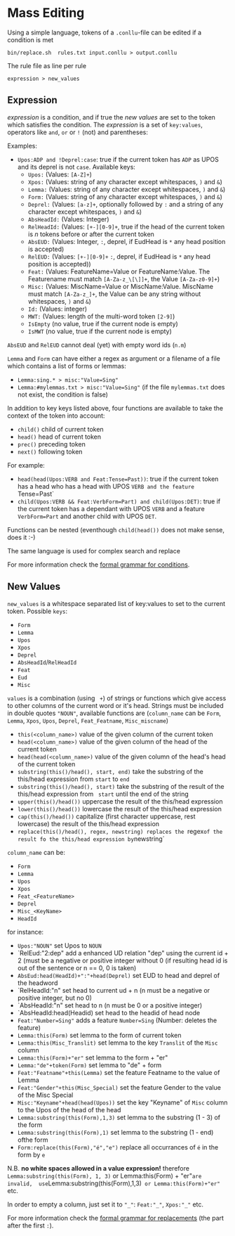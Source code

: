 # Mass Editing

Using a simple language, tokens of a `.conllu`-file can be edited if a condition is met

```
bin/replace.sh  rules.txt input.conllu > output.conllu
```

The rule file as line per rule

```
expression > new_values
```

## Expression 
_expression_ is a condition, and if true the _new values_ are set to the token which satisfies the condition. 
The _expression_ is a set of `key:values`, operators like `and`, `or`  or `!` (not) and parentheses:

Examples: 
* `Upos:ADP and !Deprel:case`: true if the current token has `ADP`  as UPOS and its deprel is not `case`. Available keys:
  * `Upos:` (Values: `[A-Z]+`)
  * `Xpos:` (Values: string of any character except whitespaces, `)` and `&`)
  * `Lemma:` (Values: string of any character except whitespaces, `)` and `&`)
  * `Form:` (Values: string of any character except whitespaces, `)` and `&`)
  * `Deprel:` (Values: `[a-z]+`, optionally followed by `:` and  a string of  any character except whitespaces, `)` and `&`)
  * `AbsHeadId:` (Values: Integer)
  * `RelHeadId:` (Values: `[+-][0-9]+`, true if the head of the current token is _n_ tokens before or after the current token
  * `AbsEUD:` (Values: Integer, `:`, deprel, if EudHead is `*` any head position is accepted)
  * `RelEUD:` (Values: `[+-][0-9]+` `:`, deprel, if EudHead is `*` any head position is accepted))
  * `Feat:` (Values: FeatureName=Value or FeatureName:Value. The Featurename must match `[A-Za-z_\[\]]+`, the Value `[A-Za-z0-9]+`)
  * `Misc:` (Values: MiscName=Value or MiscName:Value. MiscName must match `[A-Za-z_]+`, the Value can be any string without  whitespaces, `)` and `&`)
  * `Id:` (Values: integer)
  * `MWT:` (Values: length of the multi-word token `[2-9]`)
  * `IsEmpty` (no value, true if the current node is empty)
  * `IsMWT` (no value, true if the current node is empty)

`AbsEUD` and `RelEUD` cannot deal (yet) with empty word ids (`n.m`)

 `Lemma` and `Form` can have either a regex as argument or a filename of a file which contains a list of forms or lemmas:
  * `Lemma:sing.* > misc:"Value=Sing"`
  * `Lemma:#mylemmas.txt > misc:"Value=Sing"` (if the file `mylemmas.txt` does not exist, the condition is false)


In addition to key keys listed above, four functions are available to take the context of the token into account:
* `child()` child of current token
* `head()` head of current token
* `prec()` preceding token
* `next()` following token

For example:
* `head(head(Upos:VERB and Feat:Tense=Past))`: true if the current token has a head who has a head with UPOS `VERB and the feature `Tense=Past`
* `child(Upos:VERB && Feat:VerbForm=Part) and child(Upos:DET)`: true if the current token has a dependant with UPOS `VERB`
and a feature `VerbForm=Part` and another child with UPOS `DET`. 

Functions can be nested (eventhough `child(head())` does not make sense, does it :-)

The same language is used for complex search and replace

For more information check the [formal grammar for conditions](conditions/README.md).


## New Values

`new_values` is a whitespace separated list of key:values to set to the current token. Possible `keys`:
* `Form` 
* `Lemma`
* `Upos`
* `Xpos`
* `Deprel`
* `AbsHeadId`/`RelHeadId`
* `Feat`
* `Eud`
* `Misc` 

`values` is a combination (using ` +`) of strings or functions which give access to other columns of the current word or it's head. Strings must be included
in double quotes `"NOUN"`, available functions are (`column_name` can be `Form`, `Lemma`, `Xpos`, `Upos`, `Deprel`, `Feat_Featname`, `Misc_miscname`)
* `this(<column_name>)` value of the given column of the current token
* `head(<column_name>)` value of the given column of the head of the current token
* `head(head(<column_name>)` value of the given column of the head's head of the current token
* `substring(this()/head(), start, end)`  take the substring of the this/head expression from `start` to `end`
* `substring(this()/head(), start)`  take the substring of the result of the this/head expression from ` start` until the end of the string
* `upper(this()/head())`  uppercase the result of the this/head expression
* `lower(this()/head())` lowercase the result of the this/head expression
* `cap(this()/head())` capitalize (first character uppercase, rest lowercase) the result of the this/head expression
* `replace(this()/head(), regex, newstring) replaces the `regex` of the result fo the this/head expression by `newstring`

`column_name` can be:
* `Form`
* `Lemma`
* `Upos`
* `Xpos`
* `Feat_<FeatureName>`
* `Deprel`
* `Misc_<KeyName>`
* `HeadId`

for instance:
* `Upos:"NOUN"`                      set Upos to `NOUN`
* `RelEud:"2:dep"                  add a enhanced UD relation "dep" using the current id + 2 (must be a negative or positive integer without 0 (if resulting head id is out of the sentence or n == 0, 0 is taken)
* `AbsEud:head(HeadId)+":"+head(Deprel)` set EUD to head and deprel of the headword
* `RelHeadId:"n"                       set head to current ud + n (n must be a negative or positive integer, but no 0)
* `AbsHeadId:"n"                       set head to n (n must be 0 or a positive integer)
* `AbsHeadId:head(Headid)                       set head to the headid of head node
* `Feat:"Number=Sing"`               adds a feature `Number=Sing`  (Number: deletes the feature)
* `Lemma:this(Form)`                set lemma to the form of current token
* `Lemma:this(Misc_Translit)`       set lemma to the key `Translit` of the `Misc` column
* `Lemma:this(Form)+"er"`           set lemma to the form + "er"
* `Lemma:"de"+token(Form)`         set lemma to "de" + form
* `Feat:"Featname"+this(Lemma)`       set the feature Featname to the value of Lemma
* `Feat:"Gender"+this(Misc_Special)` set the feature Gender to the value of the Misc Special
* `Misc:"Keyname"+head(head(Upos))`    set the key "Keyname" of `Misc` column  to the Upos of the head of the head
* `Lemma:substring(this(Form),1,3)`      set lemma to the substring (1 - 3) of the form 
* `Lemma:substring(this(Form),1)`       set lemma to the substring (1 - end) ofthe form 
* `Form:replace(this(Form),"é","e")`  replace all occurrances of `é` in the form by `e`

N.B. **no white spaces allowed in a value expression!** 
therefore `Lemma:substring(this(Form), 1, 3)` or Lemma:this(Form) + "er"` are invalid, 
use `Lemma:substring(this(Form),1,3)` or Lemma:this(Form)+"er"` etc.

In order to empty a column, just set it to `"_"`: `Feat:"_"`, `Xpos:"_"` etc.



For more information check the [formal grammar for replacements](replacements/README.md) (the part after the first `:`).


